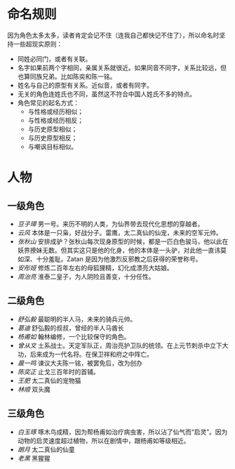 # 命名规则

因为角色太多太多，读者肯定会记不住（连我自己都快记不住了），所以命名时坚持一些超现实原则：

* 同姓必同门，或者有关联。
* 名字如果前两个字相同，亲属关系就很近。如果同音不同字，关系比较远，但也算同族兄弟。比如陈奕和陈一铭。
* 姓名与自己的原型有关系。近似音，或者有同字。
* 无关的角色连姓氏也不同，虽然这不符合中国人姓氏不多的特点。
* 角色常见的起名方式：
	* 与性格或经历相似；
	* 与性格或经历相反；
	* 与历史原型相似；
	* 与历史原型相反；
	* 与嘲讽目标相似。

# 人物

## 一级角色

+ *豆子璋* 男一号。来历不明的人类，为仙界带去现代化思想的穿越者。
+ *云风* 本体是一只枭，好战分子。雷鹰，太二真仙的仙宠，未来的空军元帅。
+ *张秋山* 安排成驴？张秋山每次现身原型的时候，都是一匹白色骏马，他以此在妖界撩妹无数。但其实这只是他的化身，他的本体是一头驴，对此他一直讳莫如深、十分羞耻。Zatan 是因为他激烈反邪教之后获得的荣誉称号。
+ *安彤娅* 修炼二百年左右的母狐狸精，幻化成漂亮大姑娘。
+ *周治亮* 淮泰二皇子，为人阴险且善变，十分任性。


## 二级角色
 
+ *舒弘毅* 最聪明的半人马，未来的骑兵元帅。
+ *葛迪* 舒弘毅的叔叔，曾经的半人马酋长
+ *杨甫如* 翰林编修，一个比较保守的角色。
+ *曾从文* 土系战士。天定军队正，周治亮护卫队的统领。在上元节刺杀中立下大功，后来成为一代名将。在保卫祥和府之中阵亡。
+ *晨一鸣* 谏议大夫陈一铭，被罢免后，改为创办
+ *陈奕正* 止戈三百年时的首辅。
+ *王肥* 太二真仙的宠物猫
+ *林顺* 双头魔

## 三级角色

+ *白玉琢* 啄木鸟成精，因为帮杨甫如治疗病虫害，所以沾了仙气而“启灵”。因为动物的启灵速度超过植物，所以在剧情中，跟杨甫如等级相近。
+ *朗月* 太二真仙的仙童
+ *老黑* 黑猩猩